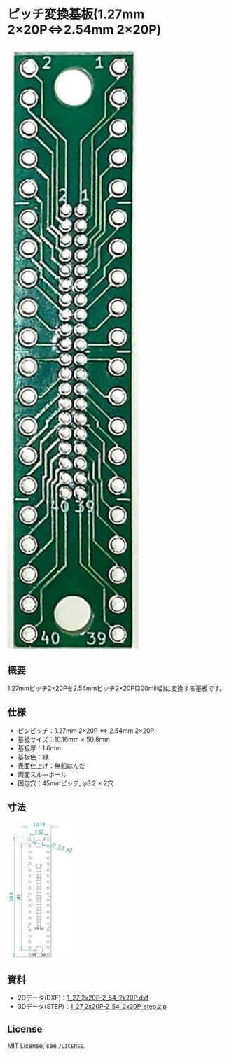 # ピッチ変換基板(1.27mm 2×20P⇔2.54mm 2×20P)

<img src="/img/ProductImage.jpg" width="300px">

## 概要
1.27mmピッチ2×20Pを2.54mmピッチ2×20P(300mil幅)に変換する基板です。

## 仕様
- ピンピッチ：1.27mm 2×20P ⇔ 2.54mm 2×20P
- 基板サイズ：10.16mm × 50.8mm
- 基板厚：1.6mm
- 基板色：緑
- 表面仕上げ：無鉛はんだ
- 両面スル―ホール
- 固定穴：45mmピッチ, φ3.2 × 2穴

<!--
## 販売  
[スイッチサイエンス委託販売ページ](https://www.switch-science.com/catalog/xxxx/)（ボックスヘッダ付）  
※大量注文や在庫に関する問い合わせは[こちら](mailto:info.y2kb@gmail.com)までご連絡ください。
-->

## 寸法
<img src="/img/dimension.png" width="150px">

## 資料
- 2Dデータ(DXF)：<a href="https://github.com/y2kblog/PitchConvertPCB_1.27mm2x20P-2.54mm2x20P/raw/master/PCB_source/KiCad/dxf/1_27_2x20P-2_54_2x20P.dxf" download="">1_27_2x20P-2_54_2x20P.dxf</a>  
- 3Dデータ(STEP)：<a href="https://github.com/y2kblog/PitchConvertPCB_1.27mm2x20P-2.54mm2x20P/raw/master/PCB_source/KiCad/step/1_27_2x20P-2_54_2x20P_step.zip" download="">1_27_2x20P-2_54_2x20P_step.zip</a>  

## License
MIT License, see `/LICENSE`.
